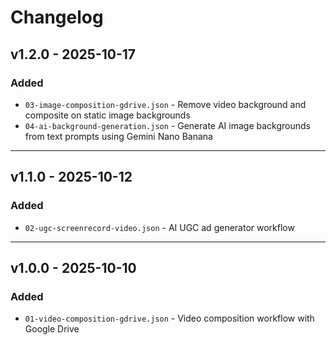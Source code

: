 # Changelog

## v1.2.0 - 2025-10-17

### Added
- `03-image-composition-gdrive.json` - Remove video background and composite on static image backgrounds
- `04-ai-background-generation.json` - Generate AI image backgrounds from text prompts using Gemini Nano Banana

---

## v1.1.0 - 2025-10-12

### Added
- `02-ugc-screenrecord-video.json` - AI UGC ad generator workflow

---

## v1.0.0 - 2025-10-10

### Added
- `01-video-composition-gdrive.json` - Video composition workflow with Google Drive

